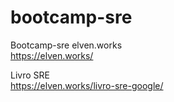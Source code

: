 # bootcamp-sre
Bootcamp-sre elven.works\
https://elven.works/

Livro SRE\
https://elven.works/livro-sre-google/
